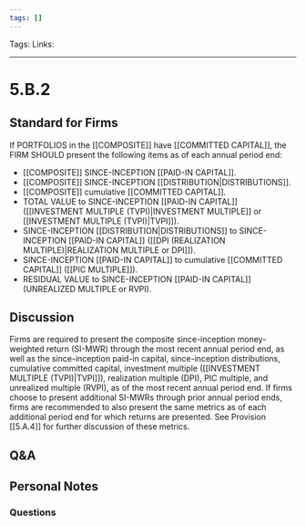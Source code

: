```yaml
---
tags: []
---
```

Tags:
Links: 
___
# 5.B.2
## Standard for Firms
If PORTFOLIOS in the [[COMPOSITE]] have [[COMMITTED CAPITAL]], the FIRM SHOULD present the following items as of each annual period end:
- [[COMPOSITE]] SINCE-INCEPTION [[PAID-IN CAPITAL]].
- [[COMPOSITE]] SINCE-INCEPTION [[DISTRIBUTION|DISTRIBUTIONS]].
- [[COMPOSITE]] cumulative [[COMMITTED CAPITAL]].
- TOTAL VALUE to SINCE-INCEPTION [[PAID-IN CAPITAL]] ([[INVESTMENT MULTIPLE (TVPI)|INVESTMENT MULTIPLE]] or [[INVESTMENT MULTIPLE (TVPI)|TVPI]]).
- SINCE-INCEPTION [[DISTRIBUTION|DISTRIBUTIONS]] to SINCE-INCEPTION [[PAID-IN CAPITAL]] ([[DPI (REALIZATION MULTIPLE)|REALIZATION MULTIPLE or DPI]]).
- SINCE-INCEPTION [[PAID-IN CAPITAL]] to cumulative [[COMMITTED CAPITAL]] ([[PIC MULTIPLE]]).
- RESIDUAL VALUE to SINCE-INCEPTION [[PAID-IN CAPITAL]] (UNREALIZED MULTIPLE or RVPI).
## Discussion
Firms are required to present the composite since-inception money-weighted return (SI-MWR) through the most recent annual period end, as well as the since-inception paid-in capital, since-inception distributions, cumulative committed capital, investment multiple ([[INVESTMENT MULTIPLE (TVPI)|TVPI]]), realization multiple (DPI), PIC multiple, and unrealized multiple (RVPI), as of the most recent annual period end. If firms choose to present additional SI-MWRs through prior annual period ends, firms are recommended to also present the same metrics as of each additional period end for which returns are presented. See Provision [[5.A.4]] for further discussion of these metrics.
## Q&A

## Personal Notes

### Questions